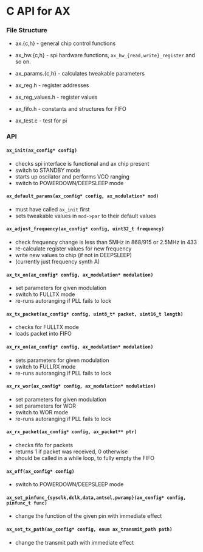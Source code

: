# C API for AX

### File Structure

* ax.{c,h} - general chip control functions
* ax_hw.{c,h} - spi hardware functions, `ax_hw_{read,write}_register`
  and so on.
* ax_params.{c,h} - calculates tweakable parameters
* ax_reg.h - register addresses
* ax_reg_values.h - register values
* ax_fifo.h - constants and structures for FIFO

* ax_test.c - test for pi


### API

#### `ax_init(ax_config* config)`

* checks spi interface is functional and ax chip present
* switch to STANDBY mode
* starts up oscilator and performs VCO ranging
* switch to POWERDOWN/DEEPSLEEP mode

#### `ax_default_params(ax_config* config, ax_modulation* mod)`

* must have called `ax_init` first
* sets tweakable values in `mod->par` to their default values

#### `ax_adjust_frequency(ax_config* config, uint32_t frequency)`

* check frequency change is less than 5MHz in 868/915 or 2.5MHz in 433
* re-calculate register values for new frequency
* write new values to chip (if not in DEEPSLEEP)
* (currently just frequency synth A)

#### `ax_tx_on(ax_config* config, ax_modulation* modulation)`

* set parameters for given modulation
* switch to FULLTX mode
* re-runs autoranging if PLL fails to lock

#### `ax_tx_packet(ax_config* config, uint8_t* packet, uint16_t length)`

* checks for FULLTX mode
* loads packet into FIFO

#### `ax_rx_on(ax_config* config, ax_modulation* modulation)`

* sets parameters for given modulation
* switch to FULLRX mode
* re-runs autoranging if PLL fails to lock

#### `ax_rx_wor(ax_config* config, ax_modulation* modulation)`

* set parameters for given modulation
* set parameters for WOR
* switch to WOR mode
* re-runs autoranging if PLL fails to lock

#### `ax_rx_packet(ax_config* config, ax_packet** ptr)`

* checks fifo for packets
* returns 1 if packet was received, 0 otherwise
* should be called in a while loop, to fully empty the FIFO

#### `ax_off(ax_config* config)`

* switch to POWERDOWN/DEEPSLEEP mode

#### `ax_set_pinfunc_{sysclk,dclk,data,antsel,pwramp}(ax_config* config, pinfunc_t func)`

* change the function of the given pin with immediate effect

#### `ax_set_tx_path(ax_config* config, enum ax_transmit_path path)`

* change the transmit path with immediate effect
